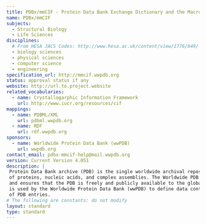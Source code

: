 ```yaml
---
title: PDBx/mmCIF - Protein Data Bank Exchange Dictionary and the Macromolecular Crystallographic Information Framework 
name: PDBx/mmCIF
subjects:
  - Structural Biology
  - Life Sciences
disciplines:
  # From HESA JACS Codes: http://www.hesa.ac.uk/content/view/1776/649/
  - biology sciences
  - physical sciences
  - computer science
  - engineering
specification_url: http://mmcif.wwpdb.org
status: approval status if any
website: http://url.to.project.website
related_vocabularies:
  - name: Crystallogarphic Information Framework
    url: http://www.iucr.org/resources/cif
mappings:
  - name: PDBML/XML 
    url: pdbml.wwpdb.org
  - name: RDF
    url: rdf.wwpdb.org
sponsors: 
  - name: Worldwide Protein Data Bank (wwPDB)
    url: wwpdb.org
contact_email: pdbx-mmcif-help@mail.wwpdb.org
version: Current Version 4.051
description: |
 Protein Data Bank archive (PDB) is the single worldwide archival repository of information about the 3D structures 
 of proteins, nucleic acids, and complex assemblies. The Worldwide PDB (wwPDB) organization manages the PDB archive 
 and ensures that the PDB is freely and publicly available to the global community. The THe PDB Exchange Dictionary
 is used by the Worldwide Protein Data Bank (wwPDB) to define data content for depositon, annotation and archiving 
 of PDB entries.  
# The following are constants: do not modify
layout: standard
type: standard
---
```

